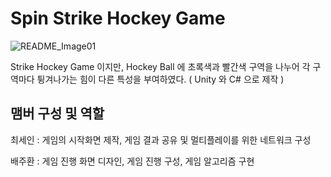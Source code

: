# Spin Strike Hockey Game

![README_Image01](https://github.com/user-attachments/assets/1410b678-e120-4c38-ad24-f07225870990)

Strike Hockey Game 이지만, Hockey Ball 에 초록색과 빨간색 구역을 나누어 각 구역마다 튕겨나가는 힘이 다른 특성을 부여하였다.
( Unity 와 C# 으로 제작 )



## 맴버 구성 및 역할

최세인 : 게임의 시작화면 제작, 게임 결과 공유 및 멀티플레이를 위한 네트워크 구성

배주환 : 게임 진행 화면 디자인, 게임 진행 구성, 게임 알고리즘 구현


